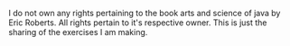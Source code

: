 I do not own any rights pertaining to the book arts and science of java by Eric Roberts. All rights pertain to it's respective owner.
This is just the sharing of the exercises I am making.
